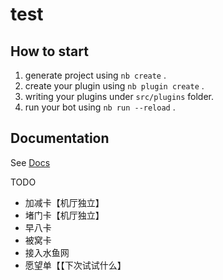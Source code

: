 # test

## How to start

1. generate project using `nb create` .
2. create your plugin using `nb plugin create` .
3. writing your plugins under `src/plugins` folder.
4. run your bot using `nb run --reload` .

## Documentation

See [Docs](https://nonebot.dev/)



TODO
- 加减卡【机厅独立】
- 堵门卡【机厅独立】
- 早八卡
- 被窝卡
- 接入水鱼网
- 愿望单【【下次试试什么】
